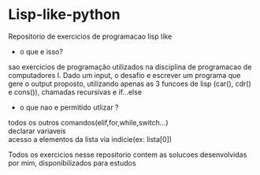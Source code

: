 # Lisp-like-python

Repositorio de exercicios de programacao lisp like

- o que e isso?

sao exercicios de programação utilizados na disciplina de programacao de computadores I. Dado um input, o desafio e escrever um programa que gere o output proposto, utilizando apenas as 3 funcoes de lisp (car(), cdr() e cons()), chamadas recursivas e if...else

- o que nao e permitido utlizar ?

todos os outros comandos(elif,for,while,switch...)<br>
declarar variaveis<br>
acesso a elementos da lista via indicie(ex: lista[0])<br>

Todos os exercicios nesse repositorio contem as solucoes desenvolvidas por mim, disponibilizados para estudos
